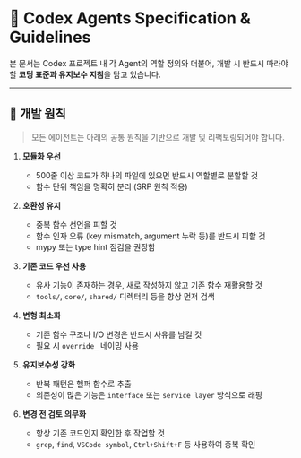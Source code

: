 # 🧠 Codex Agents Specification & Guidelines

본 문서는 Codex 프로젝트 내 각 Agent의 역할 정의와 더불어, 개발 시 반드시 따라야
 할 **코딩 표준과 유지보수 지침**을 담고 있습니다.

---

## 📐 개발 원칙

> 모든 에이전트는 아래의 공통 원칙을 기반으로 개발 및 리팩토링되어야 합니다.

1. **모듈화 우선**
   - 500줄 이상 코드가 하나의 파일에 있으면 반드시 역할별로 분할할 것
   - 함수 단위 책임을 명확히 분리 (SRP 원칙 적용)

2. **호환성 유지**
   - 중복 함수 선언을 피할 것
   - 함수 인자 오류 (key mismatch, argument 누락 등)를 반드시 피할 것
   - mypy 또는 type hint 점검을 권장함

3. **기존 코드 우선 사용**
   - 유사 기능이 존재하는 경우, 새로 작성하지 않고 기존 함수 재활용할 것
   - `tools/`, `core/`, `shared/` 디렉터리 등을 항상 먼저 검색

4. **변형 최소화**
   - 기존 함수 구조나 I/O 변경은 반드시 사유를 남길 것
   - 필요 시 `override_` 네이밍 사용

5. **유지보수성 강화**
   - 반복 패턴은 헬퍼 함수로 추출
   - 의존성이 많은 기능은 `interface` 또는 `service layer` 방식으로 래핑

6. **변경 전 검토 의무화**
   - 항상 기존 코드인지 확인한 후 작업할 것
   - `grep`, `find`, `VSCode symbol`, `Ctrl+Shift+F` 등 사용하여 중복 확인
